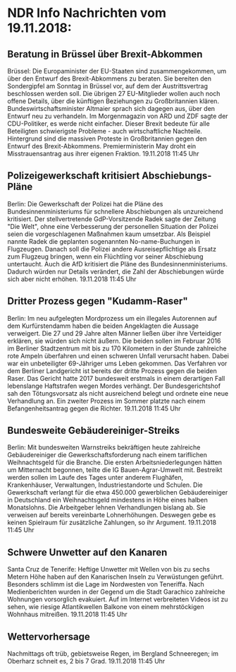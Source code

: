 # NDR Info Nachrichten vom 19.11.2018:


## Beratung in Brüssel über Brexit-Abkommen
Brüssel: Die Europaminister der EU-Staaten sind zusammengekommen, um über den Entwurf des Brexit-Abkommens zu beraten. Sie bereiten den Sondergipfel am Sonntag in Brüssel vor, auf dem der Austrittsvertrag beschlossen werden soll. Die übrigen 27 EU-Mitglieder wollen auch noch offene Details, über die künftigen Beziehungen zu Großbritannien klären. Bundeswirtschaftsminister Altmaier sprach sich dagegen aus, über den Entwurf neu zu verhandeln. Im Morgenmagazin von ARD und ZDF sagte der CDU-Politiker, es werde nicht einfacher. Dieser Brexit bedeute für alle Beteiligten schwierigste Probleme - auch wirtschaftliche Nachteile. Hintergrund sind die massiven Proteste in Großbritannien gegen den Entwurf des Brexit-Abkommens. Premierministerin May droht ein Misstrauensantrag aus ihrer eigenen Fraktion. 19.11.2018 11:45 Uhr 

## Polizeigewerkschaft kritisiert Abschiebungs-Pläne
Berlin: Die Gewerkschaft der Polizei hat die Pläne des Bundesinnenministeriums für schnellere Abschiebungen als unzureichend kritisiert. Der stellvertretende GdP-Vorsitzende Radek sagte der Zeitung "Die Welt", ohne eine Verbesserung der personellen Situation der Polizei seien die vorgeschlagenen Maßnahmen kaum umsetzbar. Als Beispiel nannte Radek die geplanten sogenannten No-name-Buchungen in Flugzeugen. Danach soll die Polizei andere Ausreisepflichtige als Ersatz zum Flugzeug bringen, wenn ein Flüchtling vor seiner Abschiebung untertaucht. Auch die AfD kritisiert die Pläne des Bundesinnenministeriums. Dadurch würden nur Details verändert, die Zahl der Abschiebungen würde sich aber nicht erhöhen. 19.11.2018 11:45 Uhr 

## Dritter Prozess gegen "Kudamm-Raser"
Berlin: Im neu aufgelegten Mordprozess um ein illegales Autorennen auf dem Kurfürstendamm haben die beiden Angeklagten die Aussage verweigert. Die 27 und 29 Jahre alten Männer ließen über ihre Verteidiger erklären, sie würden sich nicht äußern. Die beiden sollen im Februar 2016 im Berliner Stadtzentrum mit bis zu 170 Kilometern in der Stunde zahlreiche rote Ampeln überfahren und einen schweren Unfall verursacht haben. Dabei war ein unbeteiligter 69-Jähriger ums Leben gekommen. Das Verfahren vor dem Berliner Landgericht ist bereits der dritte Prozess gegen die beiden Raser. Das Gericht hatte 2017 bundesweit erstmals in einem derartigen Fall lebenslange Haftstrafen wegen Mordes verhängt. Der Bundesgerichtshof sah den Tötungsvorsatz als nicht ausreichend belegt und ordnete eine neue Verhandlung an. Ein zweiter Prozess im Sommer platzte nach einem Befangenheitsantrag gegen die Richter. 19.11.2018 11:45 Uhr 

## Bundesweite Gebäudereiniger-Streiks
Berlin: Mit bundesweiten Warnstreiks bekräftigen heute zahlreiche Gebäudereiniger die Gewerkschaftsforderung nach einem tariflichen Weihnachtsgeld für die Branche. Die ersten Arbeitsniederlegungen hätten um Mitternacht begonnen, teilte die IG Bauen-Agrar-Umwelt mit. Bestreikt werden sollen im Laufe des Tages unter anderem Flughäfen, Krankenhäuser, Verwaltungen, Industriestandorte und Schulen. Die Gewerkschaft verlangt für die etwa 450.000 gewerblichen Gebäudereiniger in Deutschland ein Weihnachtsgeld mindestens in Höhe eines halben Monatslohns. Die Arbeitgeber lehnen Verhandlungen bislang ab. Sie verweisen auf bereits vereinbarte Lohnerhöhungen. Deswegen gebe es keinen Spielraum für zusätzliche Zahlungen, so ihr Argument. 19.11.2018 11:45 Uhr 

## Schwere Unwetter auf den Kanaren
Santa Cruz de Tenerife: 	Heftige Unwetter mit Wellen von bis zu sechs Metern Höhe haben auf den Kanarischen Inseln zu Verwüstungen geführt. Besonders schlimm ist die Lage im Nordwesten von Teneriffa. Nach Medienberichten wurden in der Gegend um die Stadt Garachico zahlreiche Wohnungen vorsorglich evakuiert. Auf im Internet verbreiteten Videos ist zu sehen, wie riesige Atlantikwellen Balkone von einem mehrstöckigen Wohnhaus mitreißen. 19.11.2018 11:45 Uhr 

## Wettervorhersage
Nachmittags oft trüb, gebietsweise Regen, im Bergland Schneeregen; im Oberharz schneit es, 2 bis 7 Grad. 19.11.2018 11:45 Uhr 
